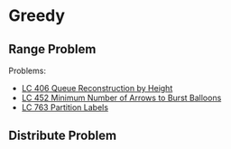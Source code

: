 # Greedy

## Range Problem

Problems:

* [LC 406 Queue Reconstruction by Height](by-number/400-450.md#406-queue-reconstruction-by-height)
* [LC 452 Minimum Number of Arrows to Burst Balloons](by-number/450-500.md#452-minimum-number-of-arrows-to-burst-balloons-m)
* [LC 763 Partition Labels](by-number/750-800.md#763-partition-labels)

## Distribute Problem
